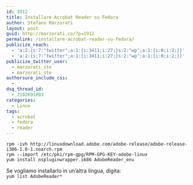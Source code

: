 ```yaml
---
id: 1912
title: Installare Acrobat Reader su Fedora
author: Stefano Marzorati
layout: post
guid: http://marzorati.co/?p=1912
permalink: /installare-acrobat-reader-su-fedora/
publicize_reach:
  - 'a:2:{s:7:"twitter";a:1:{i:3411;i:27;}s:2:"wp";a:1:{i:0;i:2;}}'
  - 'a:2:{s:7:"twitter";a:1:{i:3411;i:27;}s:2:"wp";a:1:{i:0;i:2;}}'
publicize_twitter_user:
  - marzorati_ste
  - marzorati_ste
authorsure_include_css:
  - 
dsq_thread_id:
  - 2102691803
categories:
  - Linux
tags:
  - acrobat
  - fedora
  - reader
---
```

`rpm -ivh http://linuxdownload.adobe.com/adobe-release/adobe-release-i386-1.0-1.noarch.rpm`  
`rpm --import /etc/pki/rpm-gpg/RPM-GPG-KEY-adobe-linux`  
`yum install nspluginwrapper.i686 AdobeReader_enu`

Se vogliamo installarlo in un&#8217;altra lingua, digita:  
`yum list AdobeReader*`